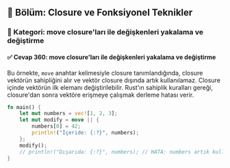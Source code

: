 ## 📘 Bölüm: Closure ve Fonksiyonel Teknikler  
### 🔹 Kategori: move closure'ları ile değişkenleri yakalama ve değiştirme  
#### ✅ Cevap 360: move closure'ları ile değişkenleri yakalama ve değiştirme

Bu örnekte, `move` anahtar kelimesiyle closure tanımlandığında, closure vektörün sahipliğini alır ve vektör closure dışında artık kullanılamaz. Closure içinde vektörün ilk elemanı değiştirilebilir. Rust'ın sahiplik kuralları gereği, closure'dan sonra vektöre erişmeye çalışmak derleme hatası verir.

```rust
fn main() {
    let mut numbers = vec![1, 2, 3];
    let mut modify = move || {
        numbers[0] = 42;
        println!("İçeride: {:?}", numbers);
    };
    modify();
    // println!("Dışarıda: {:?}", numbers); // HATA: numbers artık kullanılamaz
}
```
